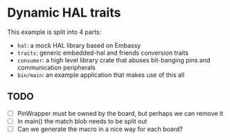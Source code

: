 # Dynamic HAL traits
This example is split into 4 parts:
* `hal`: a mock HAL library based on Embassy
* `traits`: generic embedded-hal and friends conversion traits
* `consumer`: a high level library crate that abuses bit-banging pins and communication peripherals
* `bin/main`: an example application that makes use of this all

## TODO
- [ ] PinWrapper must be owned by the board, but perhaps we can remove it
- [ ] In main() the match blob needs to be split out
- [ ] Can we generate the macro in a nice way for each board?